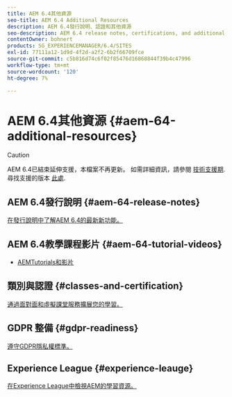 ```yaml
---
title: AEM 6.4其他資源
seo-title: AEM 6.4 Additional Resources
description: AEM 6.4發行說明、認證和其他資源
seo-description: AEM 6.4 release notes, certifications, and additional resources
contentOwner: bohnert
products: SG_EXPERIENCEMANAGER/6.4/SITES
exl-id: 77111a12-1d9d-4f2d-a2f2-6b2f66709fce
source-git-commit: c5b816d74c6f02f85476d16868844f39b4c47996
workflow-type: tm+mt
source-wordcount: '120'
ht-degree: 7%

---
```


# AEM 6.4其他資源 {#aem-64-additional-resources}

>[!CAUTION]
>
>AEM 6.4已結束延伸支援，本檔案不再更新。 如需詳細資訊，請參閱 [技術支援期](https://helpx.adobe.com//tw/support/programs/eol-matrix.html). 尋找支援的版本 [此處](https://experienceleague.adobe.com/docs/).

## AEM 6.4發行說明 {#aem-64-release-notes}

[在發行說明中了解AEM 6.4的最新新功能。](/help/release-notes/home.md)

## AEM 6.4教學課程影片 {#aem-64-tutorial-videos}

* [AEMTutorials和影片](https://experienceleague.adobe.com/docs/experience-manager-cloud-service.html#tutorials)

## 類別與認證 {#classes-and-certification}

[通過面對面和虛擬課堂服務擴展您的學習。](https://training.adobe.com/training/courses.html#solution=adobeExperienceManager)

## GDPR 整備 {#gdpr-readiness}

[遵守GDPR隱私權標準。](/help/managing/data-protection-and-privacy.md)

## Experience League {#experience-leauge}

[在Experience League中檢視AEM的學習資源。](https://guided.adobe.com/?promoid=K42KVXHD&amp;mv=other#dashboard)
